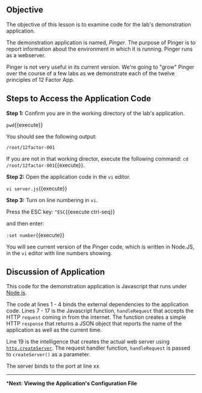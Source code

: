 ## Objective
The objective of this lesson is to examine code for the lab's demonstration application. 

The demonstration application is named, *Pinger*. The purpose of Pinger is to report information about the environment in which it is running. Pinger runs as a webserver.

Pinger is not very useful in its current version. We're going to "grow" Pinger over the course of a few labs as we demonstrate each of the twelve principles of 12 Factor App.

## Steps to Access the Application Code


**Step 1:** Confirm you are in the working directory of the lab's application.

`pwd`{{execute}}

You should see the following output:

`/root/12factor-001`

If you are not in that working director, execute the following command: `cd /root/12factor-001`{{execute}}.

**Step 2:** Open the application code in the `vi` editor.

`vi server.js`{{execute}}

**Step 3:** Turn on line numbering in `vi`.

Press the ESC key: `^ESC`{{execute ctrl-seq}}

and then enter:

`:set number`{{execute}}


You will see current version of the Pinger code, which is written in Node.JS, in the `vi` editor with line numbers showing.

## Discussion of Application

This code for the demonstration application is Javascript that runs under [Node.js](https://nodejs.org/en/about/).

The code at lines 1 - 4 binds the external dependencies to the application code. Lines 7 -  17 is the Javascript function, `handleRequest` that accepts the HTTP `request` coming in from the internet. The function creates a simple HTTP `response` that returns a JSON object that reports the name of the application as well as the current time.

Line 19 is the intelligence that creates the actual web server using [`http.createServer`](https://nodejs.org/dist/latest-v14.x/docs/api/http.html#http_http_createserver_options_requestlistener). The request handler function, `handleRequest` is passed to `createServer()` as a parameter.

The server binds to the port at line xx

---

***Next: Viewing the Application's Configuration File**